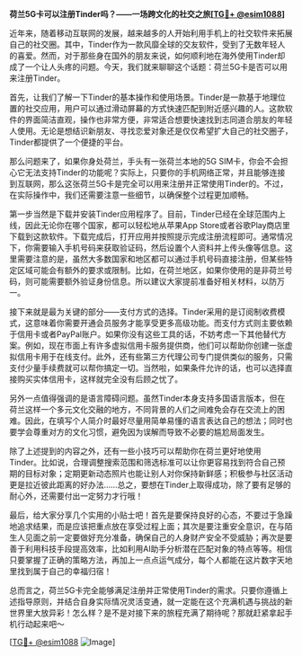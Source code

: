 **荷兰5G卡可以注册Tinder吗？——一场跨文化的社交之旅[[TG💪+ @esim1088](https://t.me/s/esim1088)]**

近年来，随着移动互联网的发展，越来越多的人开始利用手机上的社交软件来拓展自己的社交圈。其中，Tinder作为一款风靡全球的交友软件，受到了无数年轻人的喜爱。然而，对于那些身在国外的朋友来说，如何顺利地在海外使用Tinder却成了一个让人头疼的问题。今天，我们就来聊聊这个话题：荷兰5G卡是否可以用来注册Tinder。

首先，让我们了解一下Tinder的基本操作和使用场景。Tinder是一款基于地理位置的社交应用，用户可以通过滑动屏幕的方式快速匹配到附近感兴趣的人。这款软件的界面简洁直观，操作也非常方便，非常适合想要快速找到志同道合朋友的年轻人使用。无论是想结识新朋友、寻找恋爱对象还是仅仅希望扩大自己的社交圈子，Tinder都提供了一个便捷的平台。

那么问题来了，如果你身处荷兰，手头有一张荷兰本地的5G SIM卡，你会不会担心它无法支持Tinder的功能呢？实际上，只要你的手机网络正常，并且能够连接到互联网，那么这张荷兰5G卡是完全可以用来注册并正常使用Tinder的。不过，在实际操作中，我们还需要注意一些细节，以确保整个过程更加顺畅。

第一步当然是下载并安装Tinder应用程序了。目前，Tinder已经在全球范围内上线，因此无论你在哪个国家，都可以轻松地从苹果App Store或者谷歌Play商店里下载到这款软件。下载完成后，打开应用并按照提示完成注册流程即可。通常情况下，你需要输入手机号码来获取验证码，然后设置个人资料并上传头像等信息。这里需要注意的是，虽然大多数国家和地区都可以通过手机号码直接注册，但某些特定区域可能会有额外的要求或限制。比如，在荷兰地区，如果你使用的是非荷兰号码，则可能需要额外验证身份信息。所以建议大家提前准备好相关材料，以防万一。

接下来就是最为关键的部分——支付方式的选择。Tinder采用的是订阅制收费模式，这意味着你需要开通会员服务才能享受更多高级功能。而支付方式则主要依赖于信用卡或者PayPal账户。如果你没有这些工具的话，不妨考虑一下其他替代方案。例如，现在市面上有许多虚拟信用卡服务提供商，他们可以帮助你创建一张虚拟信用卡用于在线支付。此外，还有些第三方代理公司专门提供类似的服务，只需支付少量手续费就可以帮你搞定一切。当然啦，如果条件允许的话，也可以选择直接购买实体信用卡，这样就完全没有后顾之忧了。

另外一点值得强调的是语言障碍问题。虽然Tinder本身支持多国语言版本，但在荷兰这样一个多元文化交融的地方，不同背景的人们之间难免会存在交流上的困难。因此，在填写个人简介时最好尽量用简单易懂的语言表达自己的想法；同时也要学会尊重对方的文化习惯，避免因为误解而导致不必要的尴尬局面发生。

除了上述提到的内容之外，还有一些小技巧可以帮助你在荷兰更好地使用Tinder。比如说，合理调整搜索范围和筛选标准可以让你更容易找到符合自己预期的目标对象；定期更新动态照片也能让别人对你保持新鲜感；积极参与社区活动更是拉近彼此距离的好办法……总之，要想在Tinder上取得成功，除了要有足够的耐心外，还需要付出一定努力才行哦！

最后，给大家分享几个实用的小贴士吧！首先是要保持良好的心态，不要过于急躁地追求结果，而是应该把重点放在享受过程上面；其次是要注重安全意识，在与陌生人见面之前一定要做好充分准备，确保自己的人身财产安全不受威胁；再次是要善于利用科技手段提高效率，比如利用AI助手分析潜在匹配对象的特点等等。相信只要掌握了正确的策略方法，再加上一点点运气成分，每个人都能在这片数字天地里找到属于自己的幸福归宿！

总而言之，荷兰5G卡完全能够满足注册并正常使用Tinder的需求。只要你遵循上述指导原则，并结合自身实际情况灵活变通，就一定能在这个充满机遇与挑战的新世界里大放异彩！怎么样？是不是对接下来的旅程充满了期待呢？那就赶紧拿起手机行动起来吧～

[[TG💪+ @esim1088](https://t.me/s/esim1088) ![Image](https://i.postimg.cc/4NQfJmqS/Snipaste-2025-05-13-00-14-12.png)]